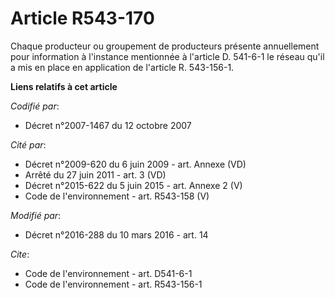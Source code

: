 # Article R543-170

Chaque producteur ou groupement de producteurs présente annuellement pour information à l'instance mentionnée à l'article D.
541-6-1 le réseau qu'il a mis en place en application de l'article R. 543-156-1.

**Liens relatifs à cet article**

_Codifié par_:

  - Décret n°2007-1467 du 12 octobre 2007

_Cité par_:

  - Décret n°2009-620 du 6 juin 2009 - art. Annexe (VD)
  - Arrêté du 27 juin 2011 - art. 3 (VD)
  - Décret n°2015-622 du 5 juin 2015 - art. Annexe 2 (V)
  - Code de l'environnement - art. R543-158 (V)

_Modifié par_:

  - Décret n°2016-288 du 10 mars 2016 - art. 14

_Cite_:

  - Code de l'environnement - art. D541-6-1
  - Code de l'environnement - art. R543-156-1

